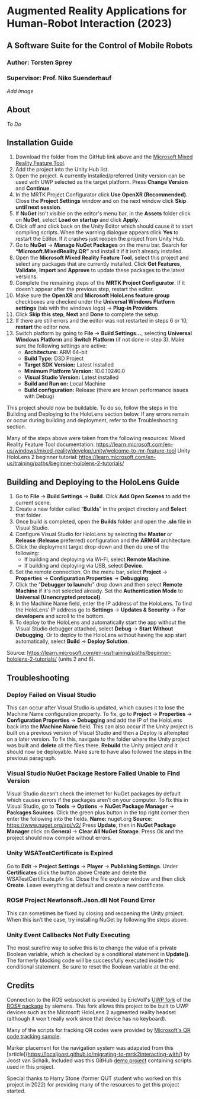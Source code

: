 # Augmented Reality Applications for Human-Robot Interaction (2023)
## A Software Suite for the Control of Mobile Robots
### Author: Torsten Sprey
### Supervisor: Prof. Niko Suenderhauf
*Add Image*

## About
*To Do*

## Installation Guide
1.	Download the folder from the GitHub link above and the [Microsoft Mixed Reality Feature Tool](https://www.microsoft.com/en-us/download/details.aspx?id=102778).
2.	Add the project into the Unity Hub list. 
3.	Open the project. A currently installed/preferred Unity version can be used with UWP selected as the target platform. Press **Change Version** and **Continue**. 
4.	In the MRTK Project Configurator click **Use OpenXR (Recommended)**. Close the **Project Settings** window and on the next window click **Skip until next session**. 
5.	If **NuGet** isn't visible on the editor's menu bar, in the **Assets** folder click on **NuGet**, select **Load on startup** and click **Apply**. 
6.	Click off and click back on the Unity Editor which should cause it to start compiling scripts. When the warning dialogue appears click **Yes** to restart the Editor. If it crashes just reopen the project from Unity Hub. 
7.	Go to **NuGet** -> **Manage NuGet Packages** on the menu bar. Search for **“Microsoft.MixedReality.QR”** and install it if it isn’t already installed. 
9.	Open the **Microsoft Mixed Reality Feature Tool**, select this project and select any packages that are currently installed. Click **Get Features**, **Validate**, **Import** and **Approve** to update these packages to the latest versions. 
10.	Complete the remaining steps of the **MRTK Project Configurator**. If it doesn’t appear after the previous step, restart the editor.
11.	Make sure the **OpenXR** and **Microsoft HoloLens feature group** checkboxes are checked under the **Universal Windows Platform settings** (tab with the windows logo) -> **Plug-in Providers**.
12.	Click **Skip this step**, **Next** and **Done** to complete the setup.
13.	If there are still errors and the editor was not restarted in steps 6 or 10, **restart** the editor now.
14.	Switch platform by going to **File** -> **Build Settings...**, selecting **Universal Windows Platform** and **Switch Platform** (if not done in step 3). Make sure the following settings are active: 
    - **Architecture:** ARM 64-bit 
    - **Build Type:** D3D Project 
    - **Target SDK Version:** Latest Installed 
    - **Minimum Platform Version:** 10.0.10240.0  
    - **Visual Studio Version:** Latest installed 
    - **Build and Run on:** Local Machine 
    - **Build configuration:** Release (there are known performance issues with Debug) 

This project should now be buildable. To do so, follow the steps in the Building and Deploying to the HoloLens section below. If any errors remain or occur during building and deployment, refer to the Troubleshooting section.

Many of the steps above were taken from the following resources:
Mixed Reality Feature Tool documentation: https://learn.microsoft.com/en-us/windows/mixed-reality/develop/unity/welcome-to-mr-feature-tool 
Unity HoloLens 2 beginner tutorial: https://learn.microsoft.com/en-us/training/paths/beginner-hololens-2-tutorials/ 

## Building and Deploying to the HoloLens Guide
1.	Go to **File** -> **Build Settings** -> **Build**. Click **Add Open Scenes** to add the current scene. 
2.	Create a new folder called “**Builds**” in the project directory and **Select** that folder. 
3.	Once build is completed, open the **Builds** folder and open the **<Project Name>.sln** file in Visual Studio.
4.	Configure Visual Studio for HoloLens by selecting the **Master** or **Release** (**Release** preferred) configuration and the **ARM64** architecture.
5.	Click the deployment target drop-down and then do one of the following: 
    - If building and deploying via Wi-Fi, select **Remote Machine**. 
    - If building and deploying via USB, select **Device**.
6.	Set the remote connection. On the menu bar, select **Project** -> **Properties** -> **Configuration Properties** -> **Debugging**. 
7.	Click the "**Debugger to launch:**" drop down and then select **Remote Machine** if it's not selected already. Set the **Authentication Mode** to **Universal (Unencrypted protocol)**. 
8.	In the Machine Name field, enter the IP address of the HoloLens. To find the HoloLens’ IP address go to **Settings** -> **Updates & Security** -> **For developers** and scroll to the bottom. 
9.	To deploy to the HoloLens and automatically start the app without the Visual Studio debugger attached, select **Debug** -> **Start Without Debugging**. Or to deploy to the HoloLens without having the app start automatically, select **Build** -> **Deploy Solution**. 

Source: https://learn.microsoft.com/en-us/training/paths/beginner-hololens-2-tutorials/ (units 2 and 6).

## Troubleshooting
### Deploy Failed on Visual Studio 
This can occur after Visual Studio is updated, which causes it to lose the Machine Name configuration property. To fix, go to **Project** -> **Properties** -> **Configuration Properties** -> **Debugging** and add the IP of the HoloLens back into the **Machine Name** field. 
This can also occur if the Unity project is built on a previous version of Visual Studio and then a Deploy is attempted on a later version. To fix this, navigate to the folder where the Unity project was built and **delete** all the files there. **Rebuild** the Unity project and it should now be deployable. Make sure to have also followed the steps in the previous paragraph. 
 
### Visual Studio NuGet Package Restore Failed Unable to Find Version 
Visual Studio doesn’t check the internet for NuGet packages by default which causes errors if the packages aren’t on your computer. To fix this in Visual Studio, go to **Tools** -> **Options** -> **NuGet Package Manager** -> **Packages Sources**. Click the green plus button in the top right corner then enter the following into the fields. 
**Name:** nuget.org 
**Source:** https://www.nuget.org/api/v2/ 
Press **Update**, then in **NuGet Package Manager** click on **General** -> **Clear All NuGet Storage**. Press Ok and the project should now compile without errors. 
 
### Unity WSATestCertificate is Expired 
Go to **Edit** -> **Project Settings** -> **Player** -> **Publishing Settings**. Under **Certificates** click the button above Create and delete the WSATestCertificate.pfx file. Close the file explorer window and then click **Create**. Leave everything at default and create a new certificate. 
 
### ROS# Project Newtonsoft.Json.dll Not Found Error 
This can sometimes be fixed by closing and reopening the Unity project. When this isn’t the case, try installing NuGet by following the steps above. 

### Unity Event Callbacks Not Fully Executing 
The most surefire way to solve this is to change the value of a private Boolean variable, which is checked by a conditional statement in **Update()**. The formerly blocking code will be successfully executed inside this conditional statement. Be sure to reset the Boolean variable at the end.

## Credits
Connection to the ROS websocket is provided by EricVoll's [UWP fork](https://github.com/ericvoll/ros-sharp/tree/UWP) of the [ROS# package](https://github.com/siemens/ros-sharp) by siemens. This fork allows this 
project to be built to UWP devices such as the Microsoft HoloLens 2 augmented reality headset (although it won't really work since that device has no keyboard).

Many of the scripts for tracking QR codes were provided by [Microsoft's QR code tracking sample](https://github.com/chgatla-microsoft/QRTracking).

Marker placement for the navigation system was adapated from this [article[(https://localjoost.github.io/migrating-to-mrtk2interacting-with/) by Joost van Schaik. Included was this GitHub [demo project](https://github.com/LocalJoost/SpatialMapInteraction) containing scripts used in this project.

Special thanks to Harry Stone (former QUT student who worked on this project in 2022) for providing many of the resources to get this project started.
